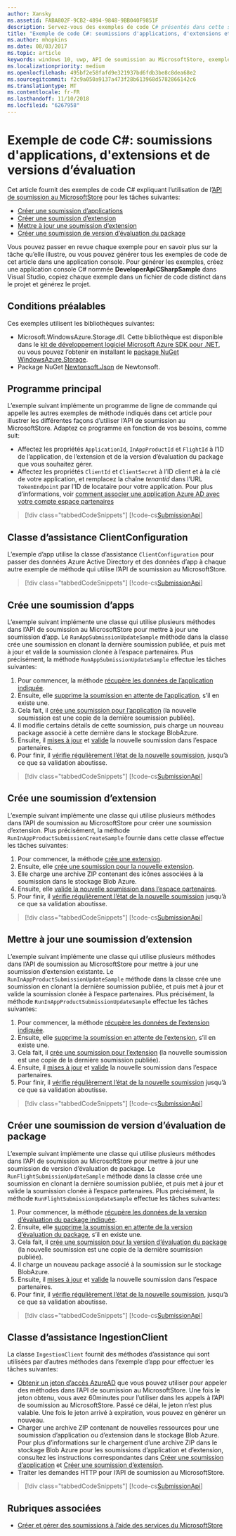 ```yaml
---
author: Xansky
ms.assetid: FABA802F-9CB2-4894-9848-9BB040F9851F
description: Servez-vous des exemples de code C# présentés dans cette section pour en savoir plus sur l’utilisation de l’API de soumission au MicrosoftStore.
title: "Exemple de code C#: soumissions d'applications, d'extensions et de versions d’évaluation"
ms.author: mhopkins
ms.date: 08/03/2017
ms.topic: article
keywords: windows 10, uwp, API de soumission au MicrosoftStore, exemples de code, C#
ms.localizationpriority: medium
ms.openlocfilehash: 495bf2e58fafd9e321937bd6fdb3be8c8dea68e2
ms.sourcegitcommit: f2c9a050a9137a473f28b613968d5782866142c6
ms.translationtype: MT
ms.contentlocale: fr-FR
ms.lasthandoff: 11/10/2018
ms.locfileid: "6267958"
---
```

# <a name="c-sample-submissions-for-apps-add-ons-and-flights"></a>Exemple de code C\#: soumissions d'applications, d'extensions et de versions d’évaluation

Cet article fournit des exemples de code C# expliquant l’utilisation de l’[API de soumission au MicrosoftStore](create-and-manage-submissions-using-windows-store-services.md) pour les tâches suivantes:

* [Créer une soumission d’applications](#create-app-submission)
* [Créer une soumission d’extension](#create-add-on-submission)
* [Mettre à jour une soumission d’extension](#update-add-on-submission)
* [Créer une soumission de version d’évaluation du package](#create-flight-submission)

Vous pouvez passer en revue chaque exemple pour en savoir plus sur la tâche qu’elle illustre, ou vous pouvez générer tous les exemples de code de cet article dans une application console. Pour générer les exemples, créez une application console C# nommée **DeveloperApiCSharpSample** dans Visual Studio, copiez chaque exemple dans un fichier de code distinct dans le projet et générez le projet.

## <a name="prerequisites"></a>Conditions préalables

Ces exemples utilisent les bibliothèques suivantes:

* Microsoft.WindowsAzure.Storage.dll. Cette bibliothèque est disponible dans le [kit de développement logiciel Microsoft Azure SDK pour .NET](https://azure.microsoft.com/downloads/), ou vous pouvez l’obtenir en installant le [package NuGet WindowsAzure.Storage](https://www.nuget.org/packages/WindowsAzure.Storage).
* Package NuGet [Newtonsoft.Json](http://www.newtonsoft.com/json) de Newtonsoft.

## <a name="main-program"></a>Programme principal

L’exemple suivant implémente un programme de ligne de commande qui appelle les autres exemples de méthode indiqués dans cet article pour illustrer les différentes façons d’utiliser l’API de soumission au MicrosoftStore. Adaptez ce programme en fonction de vos besoins, comme suit:

* Affectez les propriétés ```ApplicationId```, ```InAppProductId``` et ```FlightId``` à l’ID de l’application, de l’extension et de la version d’évaluation du package que vous souhaitez gérer.
* Affectez les propriétés ```ClientId``` et ```ClientSecret``` à l’ID client et à la clé de votre application, et remplacez la chaîne *tenantid* dans l’URL ```TokenEndpoint``` par l’ID de locataire pour votre application. Pour plus d’informations, voir [comment associer une application Azure AD avec votre compte espace partenaires](create-and-manage-submissions-using-windows-store-services.md#how-to-associate-an-azure-ad-application-with-your-partner-center-account)

> [!div class="tabbedCodeSnippets"]
[!code-cs[SubmissionApi](./code/StoreServicesExamples_Submission/cs/Program.cs#Main)]

<span id="clientconfiguration" />

## <a name="clientconfiguration-helper-class"></a>Classe d’assistance ClientConfiguration

L’exemple d’app utilise la classe d’assistance ```ClientConfiguration``` pour passer des données Azure Active Directory et des données d’app à chaque autre exemple de méthode qui utilise l’API de soumission au MicrosoftStore.

> [!div class="tabbedCodeSnippets"]
[!code-cs[SubmissionApi](./code/StoreServicesExamples_Submission/cs/ClientConfiguration.cs#ClientConfiguration)]

<span id="create-app-submission" />

## <a name="create-an-app-submission"></a>Crée une soumission d’apps

L’exemple suivant implémente une classe qui utilise plusieurs méthodes dans l’API de soumission au MicrosoftStore pour mettre à jour une soumission d’app. Le ```RunAppSubmissionUpdateSample``` méthode dans la classe crée une soumission en clonant la dernière soumission publiée, et puis met à jour et valide la soumission clonée à l’espace partenaires. Plus précisément, la méthode ```RunAppSubmissionUpdateSample``` effectue les tâches suivantes:

1. Pour commencer, la méthode [récupère les données de l’application indiquée](get-an-app.md).
2. Ensuite, elle [supprime la soumission en attente de l’application](delete-an-app-submission.md), s’il en existe une.
3. Cela fait, il [crée une soumission pour l’application](create-an-app-submission.md) (la nouvelle soumission est une copie de la dernière soumission publiée).
4. Il modifie certains détails de cette soumission, puis charge un nouveau package associé à cette dernière dans le stockage BlobAzure.
5. Ensuite, il [mises à jour](update-an-app-submission.md) et [valide](commit-an-app-submission.md) la nouvelle soumission dans l’espace partenaires.
6. Pour finir, il [vérifie régulièrement l’état de la nouvelle soumission](get-status-for-an-app-submission.md), jusqu’à ce que sa validation aboutisse.

> [!div class="tabbedCodeSnippets"]
[!code-cs[SubmissionApi](./code/StoreServicesExamples_Submission/cs/AppSubmissionUpdateSample.cs#AppSubmissionUpdateSample)]

<span id="create-add-on-submission" />

## <a name="create-an-add-on-submission"></a>Crée une soumission d’extension

L’exemple suivant implémente une classe qui utilise plusieurs méthodes dans l’API de soumission au MicrosoftStore pour créer une soumission d’extension. Plus précisément, la méthode ```RunInAppProductSubmissionCreateSample``` fournie dans cette classe effectue les tâches suivantes:

1. Pour commencer, la méthode [crée une extension](create-an-add-on.md).
2. Ensuite, elle [crée une soumission pour la nouvelle extension](create-an-add-on-submission.md).
3. Elle charge une archive ZIP contenant des icônes associées à la soumission dans le stockage Blob Azure.
4. Ensuite, elle [valide la nouvelle soumission dans l’espace partenaires](commit-an-add-on-submission.md).
5. Pour finir, il [vérifie régulièrement l’état de la nouvelle soumission](get-status-for-an-add-on-submission.md) jusqu’à ce que sa validation aboutisse.

> [!div class="tabbedCodeSnippets"]
[!code-cs[SubmissionApi](./code/StoreServicesExamples_Submission/cs/InAppProductSubmissionCreateSample.cs#InAppProductSubmissionCreateSample)]

<span id="update-add-on-submission" />

## <a name="update-an-add-on-submission"></a>Mettre à jour une soumission d’extension

L’exemple suivant implémente une classe qui utilise plusieurs méthodes dans l’API de soumission au MicrosoftStore pour mettre à jour une soumission d’extension existante. Le ```RunInAppProductSubmissionUpdateSample``` méthode dans la classe crée une soumission en clonant la dernière soumission publiée, et puis met à jour et valide la soumission clonée à l’espace partenaires. Plus précisément, la méthode ```RunInAppProductSubmissionUpdateSample``` effectue les tâches suivantes:

1. Pour commencer, la méthode [récupère les données de l’extension indiquée](get-an-add-on.md).
2. Ensuite, elle [supprime la soumission en attente de l’extension](delete-an-add-on-submission.md), s’il en existe une.
3. Cela fait, il [crée une soumission pour l’extension](create-an-add-on-submission.md) (la nouvelle soumission est une copie de la dernière soumission publiée).
5. Ensuite, il [mises à jour](update-an-add-on-submission.md) et [valide](commit-an-add-on-submission.md) la nouvelle soumission dans l’espace partenaires.
6. Pour finir, il [vérifie régulièrement l’état de la nouvelle soumission](get-status-for-an-add-on-submission.md) jusqu’à ce que sa validation aboutisse.

> [!div class="tabbedCodeSnippets"]
[!code-cs[SubmissionApi](./code/StoreServicesExamples_Submission/cs/InAppProductSubmissionUpdateSample.cs#InAppProductSubmissionUpdateSample)]

<span id="create-flight-submission" />

## <a name="create-a-package-flight-submission"></a>Créer une soumission de version d’évaluation de package

L’exemple suivant implémente une classe qui utilise plusieurs méthodes dans l’API de soumission au MicrosoftStore pour mettre à jour une soumission de version d’évaluation de package. Le ```RunFlightSubmissionUpdateSample``` méthode dans la classe crée une soumission en clonant la dernière soumission publiée, et puis met à jour et valide la soumission clonée à l’espace partenaires. Plus précisément, la méthode ```RunFlightSubmissionUpdateSample``` effectue les tâches suivantes:

1. Pour commencer, la méthode [récupère les données de la version d’évaluation du package indiquée](get-a-flight.md).
2. Ensuite, elle [supprime la soumission en attente de la version d’évaluation du package](delete-a-flight-submission.md), s’il en existe une.
3. Cela fait, il [crée une soumission pour la version d’évaluation du package](create-a-flight-submission.md) (la nouvelle soumission est une copie de la dernière soumission publiée).
4. Il charge un nouveau package associé à la soumission sur le stockage BlobAzure.
5. Ensuite, il [mises à jour](update-a-flight-submission.md) et [valide](commit-a-flight-submission.md) la nouvelle soumission dans l’espace partenaires.
6. Pour finir, il [vérifie régulièrement l’état de la nouvelle soumission](get-status-for-a-flight-submission.md), jusqu’à ce que sa validation aboutisse.

> [!div class="tabbedCodeSnippets"]
[!code-cs[SubmissionApi](./code/StoreServicesExamples_Submission/cs/FlightSubmissionUpdateSample.cs#FlightSubmissionUpdateSample)]

<span id="ingestionclient" />

## <a name="ingestionclient-helper-class"></a>Classe d’assistance IngestionClient

La classe ```IngestionClient``` fournit des méthodes d’assistance qui sont utilisées par d’autres méthodes dans l’exemple d’app pour effectuer les tâches suivantes:

* [Obtenir un jeton d’accès AzureAD](create-and-manage-submissions-using-windows-store-services.md#obtain-an-azure-ad-access-token) que vous pouvez utiliser pour appeler des méthodes dans l’API de soumission au MicrosoftStore. Une fois le jeton obtenu, vous avez 60minutes pour l’utiliser dans les appels à l’API de soumission au MicrosoftStore. Passé ce délai, le jeton n’est plus valable. Une fois le jeton arrivé à expiration, vous pouvez en générer un nouveau.
* Charger une archive ZIP contenant de nouvelles ressources pour une soumission d’application ou d’extension dans le stockage Blob Azure. Pour plus d’informations sur le chargement d’une archive ZIP dans le stockage Blob Azure pour les soumissions d’application et d’extension, consultez les instructions correspondantes dans [Créer une soumission d’application](manage-app-submissions.md#create-an-app-submission) et [Créer une soumission d’extension](manage-add-on-submissions.md#create-an-add-on-submission).
* Traiter les demandes HTTP pour l’API de soumission au MicrosoftStore.

> [!div class="tabbedCodeSnippets"]
[!code-cs[SubmissionApi](./code/StoreServicesExamples_Submission/cs/IngestionClient.cs#IngestionClient)]

## <a name="related-topics"></a>Rubriques associées

* [Créer et gérer des soumissions à l’aide des services du MicrosoftStore](create-and-manage-submissions-using-windows-store-services.md)

